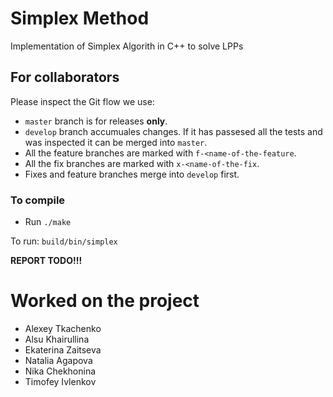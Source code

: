 # Simplex Method
Implementation of Simplex Algorith in C++ to solve LPPs

## For collaborators
Please inspect the Git flow we use:
- `master` branch is for releases **only**.
- `develop` branch accumuales changes. If it has passesed all the tests and was inspected it can be merged into `master`.
- All the feature branches are marked with `f-<name-of-the-feature`.
- All the fix branches are marked with `x-<name-of-the-fix`.
- Fixes and feature branches merge into `develop` first.

### To compile
- Run `./make`

To run: `build/bin/simplex`


**REPORT TODO!!!**

# Worked on the project
- Alexey Tkachenko
- Alsu Khairullina
- Ekaterina Zaitseva
- Natalia Agapova
- Nika Chekhonina
- Timofey Ivlenkov
